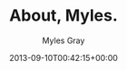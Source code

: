 ---
title: "About, Myles."
type: "page"
date: "2013-09-10T00:42:15+00:00"
aliases: ["about-us", "about-me", "contact"]
author: "Myles Gray"
ShowPostRelatedContent: false
disableShare: true
comments: false
hideMeta: true
ShowToc: false
---